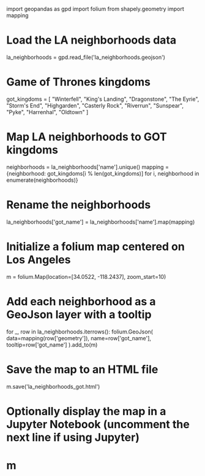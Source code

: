 import geopandas as gpd
import folium
from shapely.geometry import mapping

# Load the LA neighborhoods data
la_neighborhoods = gpd.read_file('la_neighborhoods.geojson')

# Game of Thrones kingdoms
got_kingdoms = [
    "Winterfell", "King's Landing", "Dragonstone", "The Eyrie", 
    "Storm's End", "Highgarden", "Casterly Rock", "Riverrun", 
    "Sunspear", "Pyke", "Harrenhal", "Oldtown"
]

# Map LA neighborhoods to GOT kingdoms
neighborhoods = la_neighborhoods['name'].unique()
mapping = {neighborhood: got_kingdoms[i % len(got_kingdoms)] for i, neighborhood in enumerate(neighborhoods)}

# Rename the neighborhoods
la_neighborhoods['got_name'] = la_neighborhoods['name'].map(mapping)

# Initialize a folium map centered on Los Angeles
m = folium.Map(location=[34.0522, -118.2437], zoom_start=10)

# Add each neighborhood as a GeoJson layer with a tooltip
for _, row in la_neighborhoods.iterrows():
    folium.GeoJson(
        data=mapping(row['geometry']),
        name=row['got_name'],
        tooltip=row['got_name']
    ).add_to(m)

# Save the map to an HTML file
m.save('la_neighborhoods_got.html')

# Optionally display the map in a Jupyter Notebook (uncomment the next line if using Jupyter)
# m
